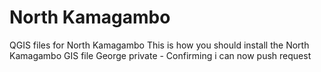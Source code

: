 # North Kamagambo
 QGIS files for North Kamagambo
This is how you should install the North Kamagambo GIS file
George private - Confirming i can now push request
